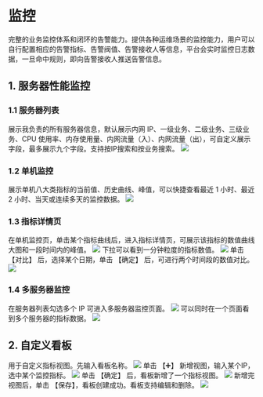 # 监控 #
完整的业务监控体系和闭环的告警能力。提供各种运维场景的监控能力，用户可以自行配置相应的告警指标、告警阀值、告警接收人等信息，平台会实时监控日志数据，一旦命中规则，即向告警接收人推送告警信息。
## 1. 服务器性能监控 ##
### 1.1 服务器列表 ###
展示我负责的所有服务器信息，默认展示内网 IP、一级业务、二级业务、三级业务、CPU 使用率、内存使用量、内网流量（入）、内网流量（出），可自定义展示字段，最多展示九个字段。支持按IP搜索和按业务搜索。
![](http://i.imgur.com/yTnEcYm.png)
### 1.2 单机监控 ###
展示单机八大类指标的当前值、历史曲线、峰值，可以快捷查看最近 1 小时、最近 2 小时、当天或连续多天的监控数据。
![](http://i.imgur.com/8z4gixi.png)
### 1.3 指标详情页 ###
在单机监控页，单击某个指标曲线后，进入指标详情页，可展示该指标的数值曲线大图和一段时间内的峰值。
![](http://i.imgur.com/LWV3Jug.png)
下拉可以看到一分钟粒度的指标数值。
![](http://i.imgur.com/fsk1lvM.png)
单击 【对比】 后，选择某个日期，单击 【确定】 后，可进行两个时间段的数值对比。
![](http://i.imgur.com/YIvkr4U.png)
### 1.4 多服务器监控 ###
在服务器列表勾选多个 IP 可进入多服务器监控页面。
![](http://i.imgur.com/caHTBuS.png)
可以同时在一个页面看到多个服务器的指标数据。
![](http://i.imgur.com/Z5JIrnz.png)
## 2. 自定义看板 ##
用于自定义指标视图。先输入看板名称。
![](http://i.imgur.com/GrbD5wz.png)
单击 【➕】 新增视图，输入某个IP，选中某个监控指标。
![](http://i.imgur.com/rhIMmiy.png)
单击 【确定】 后，看板新增了一个指标视图。
![](http://i.imgur.com/jxJRcMd.png)
新增完视图后，单击 【保存】，看板创建成功。看板支持编辑和删除。
![](http://i.imgur.com/R2qQj93.png)
